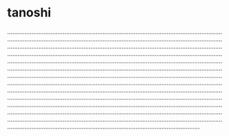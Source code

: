 # tanoshi
...........................................................................................................................................................................................................................................................................................................................................................................................................................................................................................................................................................................................................................................................................................................................................................................................................................................................................................................................................................................................................................................................................................................................................................................................................................................................................................................................................................................................................................................................................................................................................................................................................................................................................................................................................................................................